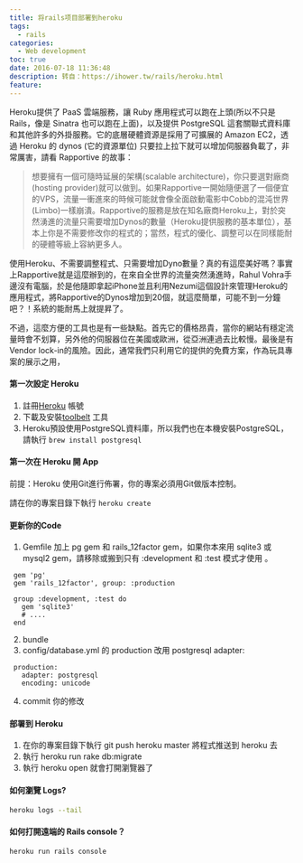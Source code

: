 ```yaml
---
title: 将rails项目部署到heroku
tags:
  - rails
categories:
  - Web development
toc: true
date: 2016-07-18 11:36:48
description: 转自：https://ihower.tw/rails/heroku.html
feature:
---
```


Heroku提供了 PaaS 雲端服務，讓 Ruby 應用程式可以跑在上頭(所以不只是 Rails，像是 Sinatra 也可以跑在上面)，以及提供 PostgreSQL 這套關聯式資料庫和其他許多的外掛服務。它的底層硬體資源是採用了可擴展的 Amazon EC2，透過 Heroku 的 dynos (它的資源單位) 只要拉上拉下就可以增加伺服器負載了，非常厲害，請看 Rapportive 的故事：

>想要擁有一個可隨時延展的架構(scalable architecture)，你只要選對廠商(hosting provider)就可以做到。如果Rapportive一開始隨便選了一個便宜的VPS，流量一衝進來的時候可能就會像全面啟動電影中Cobb的混沌世界(Limbo)一樣崩潰。Rapportive的服務是放在知名廠商Heroku上，對於突然湧進的流量只需要增加Dynos的數量（Heroku提供服務的基本單位），基本上你是不需要修改你的程式的；當然，程式的優化、調整可以在同樣能耐的硬體等級上容納更多人。
<!-- more -->

使用Heroku、不需要調整程式、只需要增加Dyno數量？真的有這麼美好嗎？事實上Rapportive就是這麼辦到的，在來自全世界的流量突然湧進時，Rahul Vohra手邊沒有電腦，於是他隨即拿起iPhone並且利用Nezumi這個設計來管理Heroku的應用程式，將Rapportive的Dynos增加到20個，就這麼簡單，可能不到一分鐘吧？！系統的能耐馬上就提昇了。

不過，這麼方便的工具也是有一些缺點。首先它的價格昂貴，當你的網站有穩定流量時會不划算，另外他的伺服器位在美國或歐洲，從亞洲連過去比較慢。最後是有Vendor lock-in的風險。因此，通常我們只利用它的提供的免費方案，作為玩具專案的展示之用，

#### 第一次設定 Heroku
1. 註冊[Heroku](https://heroku.com/) 帳號
2. 下載及安裝[toolbelt](https://toolbelt.heroku.com/) 工具
3. Heroku預設使用PostgreSQL資料庫，所以我們也在本機安裝PostgreSQL，請執行 `brew install postgresql`

####  第一次在 Heroku 開 App
前提：Heroku 使用Git進行佈署，你的專案必須用Git做版本控制。

請在你的專案目錄下執行 `heroku create`

#### 更新你的Code
1. Gemfile 加上 pg gem 和 rails_12factor gem，如果你本來用 sqlite3 或 mysql2 gem，請移除或搬到只有 :development 和 :test 模式才使用 。
```
 gem 'pg'
 gem 'rails_12factor', group: :production

 group :development, :test do
   gem 'sqlite3'
   # ....
 end
```
2. bundle
3. config/database.yml 的 production 改用 postgresql adapter:
```
 production:
   adapter: postgresql
   encoding: unicode
```
4. commit 你的修改

#### 部署到 Heroku
1. 在你的專案目錄下執行 git push heroku master 將程式推送到 heroku 去
2. 執行 heroku run rake db:migrate
3. 執行 heroku open 就會打開瀏覽器了

#### 如何瀏覽 Logs?
``` bash
heroku logs --tail
```
#### 如何打開遠端的 Rails console？
``` bash
heroku run rails console
```